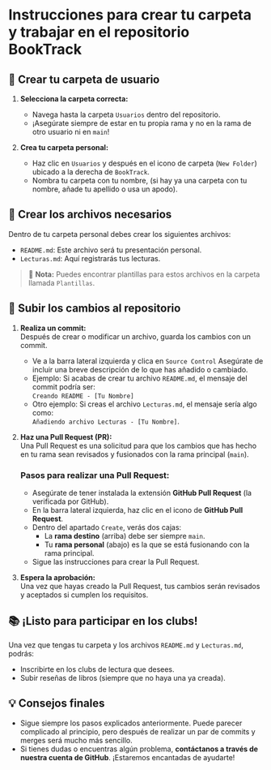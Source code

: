 # Instrucciones para crear tu carpeta y trabajar en el repositorio BookTrack

## 📂 Crear tu carpeta de usuario
1. **Selecciona la carpeta correcta:** 
   - Navega hasta la carpeta `Usuarios` dentro del repositorio.
   - ¡Asegúrate siempre de estar en tu propia rama y no en la rama de otro usuario ni en `main`! 

2. **Crea tu carpeta personal:**
   - Haz clic en `Usuarios` y después en el icono de carpeta (`New Folder`) ubicado a la derecha de `BookTrack`.
   - Nombra tu carpeta con tu nombre, (si hay ya una carpeta con tu nombre, añade tu apellido o usa un apodo).

## 📝 Crear los archivos necesarios
Dentro de tu carpeta personal debes crear los siguientes archivos:  
- `README.md`: Este archivo será tu presentación personal.  
- `Lecturas.md`: Aquí registrarás tus lecturas.  
> 📄 **Nota:** Puedes encontrar plantillas para estos archivos en la carpeta llamada `Plantillas`.

## 🚀 Subir los cambios al repositorio
1. **Realiza un commit:**  
   Después de crear o modificar un archivo, guarda los cambios con un commit. 
   - Ve a la barra lateral izquierda y clica en `Source Control` Asegúrate de incluir una breve descripción de lo que has añadido o cambiado.  
   - Ejemplo: Si acabas de crear tu archivo `README.md`, el mensaje del commit podría ser:  
     `Creando README - [Tu Nombre]`  
   - Otro ejemplo: Si creas el archivo `Lecturas.md`, el mensaje sería algo como:  
     `Añadiendo archivo Lecturas - [Tu Nombre]`.  

2. **Haz una Pull Request (PR):**  
   Una Pull Request es una solicitud para que los cambios que has hecho en tu rama sean revisados y fusionados con la rama principal (`main`). 

   ### Pasos para realizar una Pull Request:
   - Asegúrate de tener instalada la extensión **GitHub Pull Request** (la verificada por GitHub).
   - En la barra lateral izquierda, haz clic en el icono de **GitHub Pull Request**.
   - Dentro del apartado `Create`, verás dos cajas:  
     - La **rama destino** (arriba) debe ser siempre `main`.  
     - Tu **rama personal** (abajo) es la que se está fusionando con la rama principal.
   - Sigue las instrucciones para crear la Pull Request.

3. **Espera la aprobación:**  
   Una vez que hayas creado la Pull Request, tus cambios serán revisados y aceptados si cumplen los requisitos.

## 📚 ¡Listo para participar en los clubs!
Una vez que tengas tu carpeta y los archivos `README.md` y `Lecturas.md`, podrás:  
- Inscribirte en los clubs de lectura que desees.  
- Subir reseñas de libros (siempre que no haya una ya creada).  

## 💡 Consejos finales
- Sigue siempre los pasos explicados anteriormente. Puede parecer complicado al principio, pero después de realizar un par de commits y merges será mucho más sencillo.
- Si tienes dudas o encuentras algún problema, **contáctanos a través de nuestra cuenta de GitHub**. ¡Estaremos encantadas de ayudarte!
